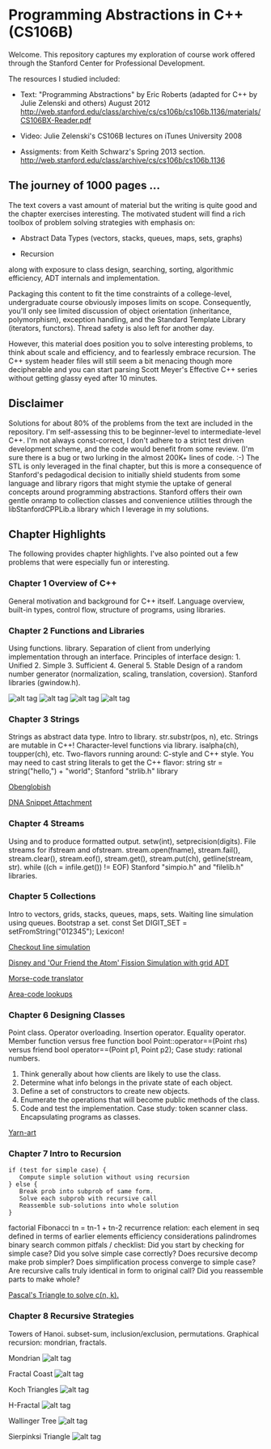 # Programming Abstractions in C++  (CS106B)

Welcome.  This repository captures my exploration of course work offered through the Stanford Center for Professional Development.

The resources I studied included:

   * Text: "Programming Abstractions" by Eric Roberts (adapted for C++ by Julie Zelenski and others) August 2012
     http://web.stanford.edu/class/archive/cs/cs106b/cs106b.1136/materials/CS106BX-Reader.pdf

   * Video: Julie Zelenski's CS106B lectures on iTunes University 2008

   * Assigments: from Keith Schwarz's Spring 2013 section.
     http://web.stanford.edu/class/archive/cs/cs106b/cs106b.1136

## The journey of 1000 pages ...

The text covers a vast amount of material but the writing is quite good and the chapter exercises interesting.  The motivated student will find a rich toolbox of problem solving strategies with emphasis on:

   * Abstract Data Types (vectors, stacks, queues, maps, sets, graphs)

   * Recursion

along with exposure to class design, searching, sorting, algorithmic efficiency, ADT internals and implementation.

Packaging this content to fit the time constraints of a college-level, undergraduate course obviously imposes limits on scope.  Consequently, you'll only see limited discussion of object orientation (inheritance, polymorphism), exception handling, and the Standard Template Library (iterators, functors).  Thread safety is also left for another day.

However, this material does position you to solve interesting problems, to think about scale and efficiency, and to fearlessly embrace recursion.  The C++ system header files will still seem a bit menacing though more decipherable and you can start parsing Scott Meyer's Effective C++ series without getting glassy eyed after 10 minutes.

## Disclaimer

Solutions for about 80% of the problems from the text are included in the repository.  I'm self-assessing this to be beginner-level to intermediate-level C++.  I'm not always const-correct, I don't adhere to a strict test driven development scheme, and the code would benefit from some review.  (I'm sure there is a bug or two lurking in the almost 200K+ lines of code. :-) The STL is only leveraged in the final chapter, but this is more a consequence of Stanford's pedagodical decision to initially shield students from some language and library rigors that might stymie the uptake of general concepts around programming abstractions.  Stanford offers their own gentle onramp to collection classes and convenience utilities through the libStanfordCPPLib.a library which I leverage in my solutions.

## Chapter Highlights

The following provides chapter highlights.  I've also pointed out a few problems that were especially fun or interesting.

### Chapter 1 Overview of C++

General motivation and background for C++ itself.  Language overview, built-in types, control flow, structure of programs, using libraries.

### Chapter 2 Functions and Libraries

Using functions.  <cmath> library.  Separation of client from underlying implementation through an interface.
Principles of interface design: 1. Unified 2. Simple 3. Sufficient 4. General 5. Stable
Design of a random number generator (normalization, scaling, translation, coversion).  Stanford libraries (gwindow.h).

![alt tag](02-functions-and-libs/readerEx.02.14/screen_shots/pi-est-1.png)
![alt tag](02-functions-and-libs/readerEx.02.16/screen_shots/rb2.png)
![alt tag](02-functions-and-libs/readerEx.02.18/screen_shots/yin-yang-des.jpg)
![alt tag](02-functions-and-libs/readerEx.02.18/screen_shots/yin-yang-2.png)

### Chapter 3 Strings

Strings as abstract data type.  Intro to <string> library.  str.substr(pos, n), etc.
Strings are mutable in C++!
Character-level functions via <cctype> library.  isalpha(ch), toupper(ch), etc.
Two-flavors running around: C-style and C++ style.
You may need to cast string literals to get the C++ flavor:
string str = string("hello,") + "world";
Stanford "strlib.h" library

[Obenglobish](03-strings/readerEx.03.16/main.cpp)

[DNA Snippet Attachment](03-strings/readerEx.03.18/main.cpp)

### Chapter 4 Streams

Using <iostream> and <iomanip> to produce formatted output. setw(int), setprecision(digits).
File streams <fstream> for ifstream and ofstream. stream.open(fname), stream.fail(), stream.clear(), stream.eof(), stream.get(), stream.put(ch), getline(stream, str).
while ((ch = infile.get()) != EOF)
Stanford "simpio.h" and "filelib.h" libraries.

### Chapter 5 Collections

Intro to vectors, grids, stacks, queues, maps, sets.
Waiting line simulation using queues.
Bootstrap a set. const Set<char> DIGIT_SET = setFromString("012345");
Lexicon!

[Checkout line simulation](05-collections/readerEx.05.16/main.cpp)

[Disney and 'Our Friend the Atom' Fission Simulation with grid ADT](05-collections/readerEx.05.18/main.cpp)

[Morse-code translator](05-collections/readerEx.05.19/main.cpp)

[Area-code lookups](05-collections/readerEx.05.20/main.cpp)

### Chapter 6 Designing Classes

Point class. Operator overloading.  Insertion operator.  Equality operator.
Member function versus free function
bool Point::operator==(Point rhs) versus friend bool operator==(Point p1, Point p2);
Case study: rational numbers.
1. Think generally about how clients are likely to use the class.
2. Determine what info belongs in the private state of each object.
3. Define a set of constructors to create new objects.
4. Enumerate the operations that will become public methods of the class.
5. Code and test the implementation.
Case study: token scanner class.
Encapsulating programs as classes.

[Yarn-art](06-class-design/readerEx.06.04/screen-shots/yarn-art.png)

### Chapter 7 Intro to Recursion
```
if (test for simple case) {
   Compute simple solution without using recursion
} else {
   Break prob into subprob of same form.
   Solve each subprob with recursive call
   Reassemble sub-solutions into whole solution
}
```
factorial
Fibonacci tn = tn-1 + tn-2
recurrence relation: each element in seq defined in terms of earlier elements
efficiency considerations
palindromes
binary search
common pitfals / checklist:
Did you start by checking for simple case?
Did you solve simple case correctly?
Does recursive decomp make prob simpler?
Does simplification process converge to simple case?
Are recursive calls truly identical in form to original call?
Did you reassemble parts to make whole?

[Pascal's Triangle to solve c(n, k).](07-recursion-intro/readerEx.07.09/main.cpp)

### Chapter 8 Recursive Strategies

Towers of Hanoi. subset-sum, inclusion/exclusion, permutations.
Graphical recursion: mondrian, fractals.

Mondrian
![alt tag](08-recursion-strategies/readerEx.08.13/screen_shots/mondrian.png)

Fractal Coast
![alt tag](08-recursion-strategies/readerEx.08.15/screen_shots/fractal-coast.png)

Koch Triangles
![alt tag](08-recursion-strategies/readerEx.08.15/screen_shots/koch-triangles.png)

H-Fractal
![alt tag](08-recursion-strategies/readerEx.08.16/screen_shots/h-fractal.png)

Wallinger Tree
![alt tag](08-recursion-strategies/readerEx.08.17/screen_shots/fractal-tree.png)

Sierpinksi Triangle
![alt tag](08-recursion-strategies/readerEx.08.18/screen_shots/sierpinski-triangle.png)
